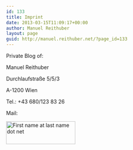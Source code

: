 ```yaml
---
id: 133
title: Imprint
date: 2013-03-15T11:09:17+00:00
author: Manuel Reithuber
layout: page
guid: http://manuel.reithuber.net/?page_id=133
---
```

Private Blog of:

Manuel Reithuber
  
Durchlaufstraße 5/5/3
  
A-1200 Wien

Tel.: +43 680/123 83 26

Mail:
  
[<img class="alignnone size-full wp-image-134" alt="First name at last name dot net" src="http://manuel.reithuber.net/wp-content/uploads/2013/03/mail1.png" width="188" height="62" />](http://manuel.reithuber.net/wp-content/uploads/2013/03/mail1.png)